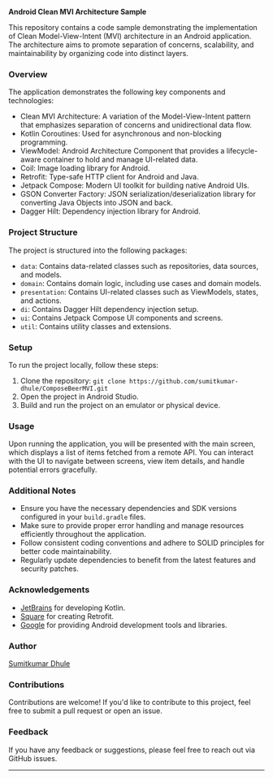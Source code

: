**Android Clean MVI Architecture Sample**

This repository contains a code sample demonstrating the implementation of Clean Model-View-Intent (MVI) architecture in an Android application. The architecture aims to promote separation of concerns, scalability, and maintainability by organizing code into distinct layers.

### Overview

The application demonstrates the following key components and technologies:

- Clean MVI Architecture: A variation of the Model-View-Intent pattern that emphasizes separation of concerns and unidirectional data flow.
- Kotlin Coroutines: Used for asynchronous and non-blocking programming.
- ViewModel: Android Architecture Component that provides a lifecycle-aware container to hold and manage UI-related data.
- Coil: Image loading library for Android.
- Retrofit: Type-safe HTTP client for Android and Java.
- Jetpack Compose: Modern UI toolkit for building native Android UIs.
- GSON Converter Factory: JSON serialization/deserialization library for converting Java Objects into JSON and back.
- Dagger Hilt: Dependency injection library for Android.

### Project Structure

The project is structured into the following packages:

- `data`: Contains data-related classes such as repositories, data sources, and models.
- `domain`: Contains domain logic, including use cases and domain models.
- `presentation`: Contains UI-related classes such as ViewModels, states, and actions.
- `di`: Contains Dagger Hilt dependency injection setup.
- `ui`: Contains Jetpack Compose UI components and screens.
- `util`: Contains utility classes and extensions.

### Setup

To run the project locally, follow these steps:

1. Clone the repository: `git clone https://github.com/sumitkumar-dhule/ComposeBeerMVI.git`
2. Open the project in Android Studio.
3. Build and run the project on an emulator or physical device.

### Usage

Upon running the application, you will be presented with the main screen, which displays a list of items fetched from a remote API. You can interact with the UI to navigate between screens, view item details, and handle potential errors gracefully.

### Additional Notes

- Ensure you have the necessary dependencies and SDK versions configured in your `build.gradle` files.
- Make sure to provide proper error handling and manage resources efficiently throughout the application.
- Follow consistent coding conventions and adhere to SOLID principles for better code maintainability.
- Regularly update dependencies to benefit from the latest features and security patches.

### Acknowledgements

- [JetBrains](https://www.jetbrains.com/) for developing Kotlin.
- [Square](https://square.github.io/) for creating Retrofit.
- [Google](https://developer.android.com/) for providing Android development tools and libraries.

### Author

[Sumitkumar Dhule](https://github.com/sumitkumar-dhule)

### Contributions

Contributions are welcome! If you'd like to contribute to this project, feel free to submit a pull request or open an issue.

### Feedback

If you have any feedback or suggestions, please feel free to reach out via GitHub issues.

---


